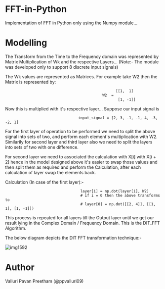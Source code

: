 # FFT-in-Python

Implementation of FFT in Python only using the Numpy module...

# Modelling 

The Transform from the Time to the Frequency domain was represented by Matrix Multiplication of Wk and the respective Layers... (Note:- The module was developed only to support 8 discrete input signals)

The Wk values are represented as Matrices. For example take W2 then the Matrix is represented by:
                                  
                                                      [[1,  1]
                                                W2  =     
                                                       [1, -1]]
                                            
Now this is multiplied with it's respective layer... Suppose our input signal is 
                                        
                                     input_signal = [2, 3, -1, -1, 4, -3, -2, 1]

For the first layer of operation to be performed we need to split the above signal into sets of two, and perform each element's multiplication with W2. Similarily for second layer and third layer also we need to split the layers into sets of two with one difference.


For second layer we need to associated the calculation with X[i] with X[i + 2] hence in the model designed above it's easier to swap those values and then split them as required and perform the Calculation, after each calculation of layer swap the elements back.

Calculation (In case of the first layer):-
    
                                      layer[i] = np.dot(layer[i], W2)
                                      # if i = 0 then the above transforms to 
                                      # layer[0] = np.dot([[2, 4]], [[1, 1], [1, -1]])

This process is repeated for all layers till the Output layer until we get our result lying in the Complex Domain / Frequency Domain. This is the DIT_FFT Algorithm.

The below diagram depicts the DIT FFT transformation technique:-

![img1592](https://user-images.githubusercontent.com/44934630/63707028-9091f680-c84e-11e9-8647-3619c4d0a780.png)


# Author
Valluri Pavan Preetham (@ppvalluri09)
